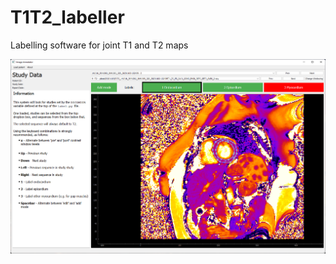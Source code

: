# T1T2_labeller
Labelling software for joint T1 and T2 maps

![Labelling system](https://github.com/jphdotam/T1T2_labeller/blob/master/screenshot.png)
